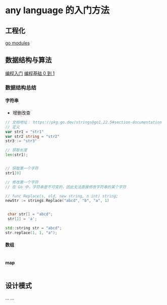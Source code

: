 # any language 的入门方法

## 工程化

[go modules](https://www.digitalocean.com/community/tutorials/how-to-use-go-modules)

## 数据结构与算法

[编程入门](https://leetcode.cn/studyplan/primers-list/)
[编程基础 0 到 1](https://leetcode.cn/studyplan/programming-skills/)

### 数据结构总结

#### 字符串

- 增删改查

``` go
// 文档地址： https://pkg.go.dev/strings@go1.22.5#section-documentation
// 定义
var str1 = "str1"
var str2 string = "str2"
str3 := "str3"

// 获取长度
len(str1);


// 获取第一个字符
str1[0]

// 修改第一个字符
// 在 Go 中，字符串是不可变的，因此无法直接修改字符串的某个字符

// func Replace(s, old, new string, n int) string;
newStr := strings.Replace("abcd", "b", "a", 1)

```

``` c

 char str[] = "abcd";
 str[1] = 'a';
```

``` c++
std::string str = "abcd";
str.replace(1, 1, "a");

```

#### 数组

``` go


```

#### map

``` go
```

## 设计模式

...
...
